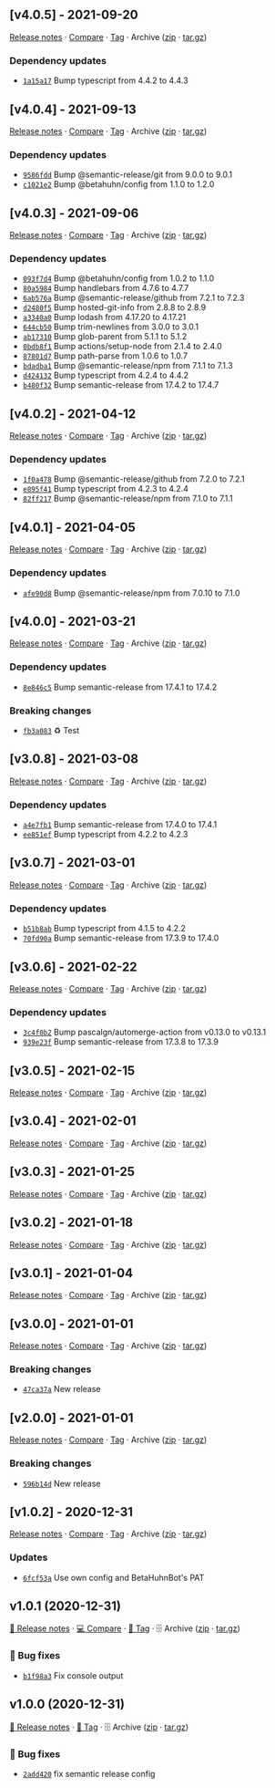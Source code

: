 ## [v4.0.5] - 2021-09-20

[Release notes](https://github.com/BetaHuhn/gh-repo-automation/releases/tag/v4.0.5) · [Compare](https://github.com/BetaHuhn/gh-repo-automation/compare/v4.0.4...v4.0.5) · [Tag](https://github.com/BetaHuhn/gh-repo-automation/tree/v4.0.5) · Archive ([zip](https://github.com/BetaHuhn/gh-repo-automation/archive/v4.0.5.zip) · [tar.gz](https://github.com/BetaHuhn/gh-repo-automation/archive/v4.0.5.tar.gz))

### Dependency updates

- [`1a15a17`](https://github.com/BetaHuhn/gh-repo-automation/commit/1a15a17)  Bump typescript from 4.4.2 to 4.4.3

## [v4.0.4] - 2021-09-13

[Release notes](https://github.com/BetaHuhn/gh-repo-automation/releases/tag/v4.0.4) · [Compare](https://github.com/BetaHuhn/gh-repo-automation/compare/v4.0.3...v4.0.4) · [Tag](https://github.com/BetaHuhn/gh-repo-automation/tree/v4.0.4) · Archive ([zip](https://github.com/BetaHuhn/gh-repo-automation/archive/v4.0.4.zip) · [tar.gz](https://github.com/BetaHuhn/gh-repo-automation/archive/v4.0.4.tar.gz))

### Dependency updates

- [`9586fdd`](https://github.com/BetaHuhn/gh-repo-automation/commit/9586fdd)  Bump @semantic-release/git from 9.0.0 to 9.0.1
- [`c1021e2`](https://github.com/BetaHuhn/gh-repo-automation/commit/c1021e2)  Bump @betahuhn/config from 1.1.0 to 1.2.0

## [v4.0.3] - 2021-09-06

[Release notes](https://github.com/BetaHuhn/gh-repo-automation/releases/tag/v4.0.3) · [Compare](https://github.com/BetaHuhn/gh-repo-automation/compare/v4.0.2...v4.0.3) · [Tag](https://github.com/BetaHuhn/gh-repo-automation/tree/v4.0.3) · Archive ([zip](https://github.com/BetaHuhn/gh-repo-automation/archive/v4.0.3.zip) · [tar.gz](https://github.com/BetaHuhn/gh-repo-automation/archive/v4.0.3.tar.gz))

### Dependency updates

- [`093f7d4`](https://github.com/BetaHuhn/gh-repo-automation/commit/093f7d4)  Bump @betahuhn/config from 1.0.2 to 1.1.0
- [`80a5984`](https://github.com/BetaHuhn/gh-repo-automation/commit/80a5984)  Bump handlebars from 4.7.6 to 4.7.7
- [`6ab576a`](https://github.com/BetaHuhn/gh-repo-automation/commit/6ab576a)  Bump @semantic-release/github from 7.2.1 to 7.2.3
- [`d2480f5`](https://github.com/BetaHuhn/gh-repo-automation/commit/d2480f5)  Bump hosted-git-info from 2.8.8 to 2.8.9
- [`a3340a0`](https://github.com/BetaHuhn/gh-repo-automation/commit/a3340a0)  Bump lodash from 4.17.20 to 4.17.21
- [`644cb50`](https://github.com/BetaHuhn/gh-repo-automation/commit/644cb50)  Bump trim-newlines from 3.0.0 to 3.0.1
- [`ab17310`](https://github.com/BetaHuhn/gh-repo-automation/commit/ab17310)  Bump glob-parent from 5.1.1 to 5.1.2
- [`0bdb8f1`](https://github.com/BetaHuhn/gh-repo-automation/commit/0bdb8f1)  Bump actions/setup-node from 2.1.4 to 2.4.0
- [`87801d7`](https://github.com/BetaHuhn/gh-repo-automation/commit/87801d7)  Bump path-parse from 1.0.6 to 1.0.7
- [`bdadba1`](https://github.com/BetaHuhn/gh-repo-automation/commit/bdadba1)  Bump @semantic-release/npm from 7.1.1 to 7.1.3
- [`d424132`](https://github.com/BetaHuhn/gh-repo-automation/commit/d424132)  Bump typescript from 4.2.4 to 4.4.2
- [`b480f32`](https://github.com/BetaHuhn/gh-repo-automation/commit/b480f32)  Bump semantic-release from 17.4.2 to 17.4.7

## [v4.0.2] - 2021-04-12

[Release notes](https://github.com/BetaHuhn/gh-repo-automation/releases/tag/v4.0.2) · [Compare](https://github.com/BetaHuhn/gh-repo-automation/compare/v4.0.1...v4.0.2) · [Tag](https://github.com/BetaHuhn/gh-repo-automation/tree/v4.0.2) · Archive ([zip](https://github.com/BetaHuhn/gh-repo-automation/archive/v4.0.2.zip) · [tar.gz](https://github.com/BetaHuhn/gh-repo-automation/archive/v4.0.2.tar.gz))

### Dependency updates

- [`1f0a478`](https://github.com/BetaHuhn/gh-repo-automation/commit/1f0a478)  Bump @semantic-release/github from 7.2.0 to 7.2.1
- [`e895f41`](https://github.com/BetaHuhn/gh-repo-automation/commit/e895f41)  Bump typescript from 4.2.3 to 4.2.4
- [`82ff217`](https://github.com/BetaHuhn/gh-repo-automation/commit/82ff217)  Bump @semantic-release/npm from 7.1.0 to 7.1.1

## [v4.0.1] - 2021-04-05

[Release notes](https://github.com/BetaHuhn/gh-repo-automation/releases/tag/v4.0.1) · [Compare](https://github.com/BetaHuhn/gh-repo-automation/compare/v4.0.0...v4.0.1) · [Tag](https://github.com/BetaHuhn/gh-repo-automation/tree/v4.0.1) · Archive ([zip](https://github.com/BetaHuhn/gh-repo-automation/archive/v4.0.1.zip) · [tar.gz](https://github.com/BetaHuhn/gh-repo-automation/archive/v4.0.1.tar.gz))

### Dependency updates

- [`afe90d8`](https://github.com/BetaHuhn/gh-repo-automation/commit/afe90d8)  Bump @semantic-release/npm from 7.0.10 to 7.1.0

## [v4.0.0] - 2021-03-21

[Release notes](https://github.com/BetaHuhn/gh-repo-automation/releases/tag/v4.0.0) · [Compare](https://github.com/BetaHuhn/gh-repo-automation/compare/v3.0.8...v4.0.0) · [Tag](https://github.com/BetaHuhn/gh-repo-automation/tree/v4.0.0) · Archive ([zip](https://github.com/BetaHuhn/gh-repo-automation/archive/v4.0.0.zip) · [tar.gz](https://github.com/BetaHuhn/gh-repo-automation/archive/v4.0.0.tar.gz))

### Dependency updates

- [`8e846c5`](https://github.com/BetaHuhn/gh-repo-automation/commit/8e846c5)  Bump semantic-release from 17.4.1 to 17.4.2

### Breaking changes

- [`fb3a083`](https://github.com/BetaHuhn/gh-repo-automation/commit/fb3a083) ♻️ Test

## [v3.0.8] - 2021-03-08

[Release notes](https://github.com/BetaHuhn/gh-repo-automation/releases/tag/v3.0.8) · [Compare](https://github.com/BetaHuhn/gh-repo-automation/compare/v3.0.7...v3.0.8) · [Tag](https://github.com/BetaHuhn/gh-repo-automation/tree/v3.0.8) · Archive ([zip](https://github.com/BetaHuhn/gh-repo-automation/archive/v3.0.8.zip) · [tar.gz](https://github.com/BetaHuhn/gh-repo-automation/archive/v3.0.8.tar.gz))

### Dependency updates

- [`a4e7fb1`](https://github.com/BetaHuhn/gh-repo-automation/commit/a4e7fb1)  Bump semantic-release from 17.4.0 to 17.4.1
- [`ee851ef`](https://github.com/BetaHuhn/gh-repo-automation/commit/ee851ef)  Bump typescript from 4.2.2 to 4.2.3

## [v3.0.7] - 2021-03-01

[Release notes](https://github.com/BetaHuhn/gh-repo-automation/releases/tag/v3.0.7) · [Compare](https://github.com/BetaHuhn/gh-repo-automation/compare/v3.0.6...v3.0.7) · [Tag](https://github.com/BetaHuhn/gh-repo-automation/tree/v3.0.7) · Archive ([zip](https://github.com/BetaHuhn/gh-repo-automation/archive/v3.0.7.zip) · [tar.gz](https://github.com/BetaHuhn/gh-repo-automation/archive/v3.0.7.tar.gz))

### Dependency updates

- [`b51b8ab`](https://github.com/BetaHuhn/gh-repo-automation/commit/b51b8ab)  Bump typescript from 4.1.5 to 4.2.2
- [`70fd90a`](https://github.com/BetaHuhn/gh-repo-automation/commit/70fd90a)  Bump semantic-release from 17.3.9 to 17.4.0

## [v3.0.6] - 2021-02-22

[Release notes](https://github.com/BetaHuhn/gh-repo-automation/releases/tag/v3.0.6) · [Compare](https://github.com/BetaHuhn/gh-repo-automation/compare/v3.0.5...v3.0.6) · [Tag](https://github.com/BetaHuhn/gh-repo-automation/tree/v3.0.6) · Archive ([zip](https://github.com/BetaHuhn/gh-repo-automation/archive/v3.0.6.zip) · [tar.gz](https://github.com/BetaHuhn/gh-repo-automation/archive/v3.0.6.tar.gz))

### Dependency updates

- [`3c4f0b2`](https://github.com/BetaHuhn/gh-repo-automation/commit/3c4f0b2)  Bump pascalgn/automerge-action from v0.13.0 to v0.13.1
- [`939e23f`](https://github.com/BetaHuhn/gh-repo-automation/commit/939e23f)  Bump semantic-release from 17.3.8 to 17.3.9

## [v3.0.5] - 2021-02-15

[Release notes](https://github.com/BetaHuhn/gh-repo-automation/releases/tag/v3.0.5) · [Compare](https://github.com/BetaHuhn/gh-repo-automation/compare/v3.0.4...v3.0.5) · [Tag](https://github.com/BetaHuhn/gh-repo-automation/tree/v3.0.5) · Archive ([zip](https://github.com/BetaHuhn/gh-repo-automation/archive/v3.0.5.zip) · [tar.gz](https://github.com/BetaHuhn/gh-repo-automation/archive/v3.0.5.tar.gz))

## [v3.0.4] - 2021-02-01

[Release notes](https://github.com/BetaHuhn/gh-repo-automation/releases/tag/v3.0.4) · [Compare](https://github.com/BetaHuhn/gh-repo-automation/compare/v3.0.3...v3.0.4) · [Tag](https://github.com/BetaHuhn/gh-repo-automation/tree/v3.0.4) · Archive ([zip](https://github.com/BetaHuhn/gh-repo-automation/archive/v3.0.4.zip) · [tar.gz](https://github.com/BetaHuhn/gh-repo-automation/archive/v3.0.4.tar.gz))

## [v3.0.3] - 2021-01-25

[Release notes](https://github.com/BetaHuhn/gh-repo-automation/releases/tag/v3.0.3) · [Compare](https://github.com/BetaHuhn/gh-repo-automation/compare/v3.0.2...v3.0.3) · [Tag](https://github.com/BetaHuhn/gh-repo-automation/tree/v3.0.3) · Archive ([zip](https://github.com/BetaHuhn/gh-repo-automation/archive/v3.0.3.zip) · [tar.gz](https://github.com/BetaHuhn/gh-repo-automation/archive/v3.0.3.tar.gz))

## [v3.0.2] - 2021-01-18

[Release notes](https://github.com/BetaHuhn/gh-repo-automation/releases/tag/v3.0.2) · [Compare](https://github.com/BetaHuhn/gh-repo-automation/compare/v3.0.1...v3.0.2) · [Tag](https://github.com/BetaHuhn/gh-repo-automation/tree/v3.0.2) · Archive ([zip](https://github.com/BetaHuhn/gh-repo-automation/archive/v3.0.2.zip) · [tar.gz](https://github.com/BetaHuhn/gh-repo-automation/archive/v3.0.2.tar.gz))

## [v3.0.1] - 2021-01-04

[Release notes](https://github.com/BetaHuhn/gh-repo-automation/releases/tag/v3.0.1) · [Compare](https://github.com/BetaHuhn/gh-repo-automation/compare/v3.0.0...v3.0.1) · [Tag](https://github.com/BetaHuhn/gh-repo-automation/tree/v3.0.1) · Archive ([zip](https://github.com/BetaHuhn/gh-repo-automation/archive/v3.0.1.zip) · [tar.gz](https://github.com/BetaHuhn/gh-repo-automation/archive/v3.0.1.tar.gz))

## [v3.0.0] - 2021-01-01

[Release notes](https://github.com/BetaHuhn/gh-repo-automation/releases/tag/v3.0.0) · [Compare](https://github.com/BetaHuhn/gh-repo-automation/compare/v2.0.0...v3.0.0) · [Tag](https://github.com/BetaHuhn/gh-repo-automation/tree/v3.0.0) · Archive ([zip](https://github.com/BetaHuhn/gh-repo-automation/archive/v3.0.0.zip) · [tar.gz](https://github.com/BetaHuhn/gh-repo-automation/archive/v3.0.0.tar.gz))

### Breaking changes

- [`47ca37a`](https://github.com/BetaHuhn/gh-repo-automation/commit/47ca37a)  New release

## [v2.0.0] - 2021-01-01

[Release notes](https://github.com/BetaHuhn/gh-repo-automation/releases/tag/v2.0.0) · [Compare](https://github.com/BetaHuhn/gh-repo-automation/compare/v1.0.2...v2.0.0) · [Tag](https://github.com/BetaHuhn/gh-repo-automation/tree/v2.0.0) · Archive ([zip](https://github.com/BetaHuhn/gh-repo-automation/archive/v2.0.0.zip) · [tar.gz](https://github.com/BetaHuhn/gh-repo-automation/archive/v2.0.0.tar.gz))

### Breaking changes

- [`596b14d`](https://github.com/BetaHuhn/gh-repo-automation/commit/596b14d)  New release

## [v1.0.2] - 2020-12-31

[Release notes](https://github.com/BetaHuhn/gh-repo-automation/releases/tag/v1.0.2) · [Compare](https://github.com/BetaHuhn/gh-repo-automation/compare/v1.0.1...v1.0.2) · [Tag](https://github.com/BetaHuhn/gh-repo-automation/tree/v1.0.2) · Archive ([zip](https://github.com/BetaHuhn/gh-repo-automation/archive/v1.0.2.zip) · [tar.gz](https://github.com/BetaHuhn/gh-repo-automation/archive/v1.0.2.tar.gz))

### Updates

- [`6fcf53a`](https://github.com/BetaHuhn/gh-repo-automation/commit/6fcf53a)  Use own config and BetaHuhnBot&#x27;s PAT

## v1.0.1 (2020-12-31)

[📝 Release notes](https://github.com/BetaHuhn/gh-repo-automation/releases/tag/v1.0.1) · [💻 Compare](https://github.com/BetaHuhn/gh-repo-automation/compare/v1.0.0...v1.0.1) · [🔖 Tag](https://github.com/BetaHuhn/gh-repo-automation/tree/v1.0.1) · 🗄️ Archive ([zip](https://github.com/BetaHuhn/gh-repo-automation/archive/v1.0.1.zip) · [tar.gz](https://github.com/BetaHuhn/gh-repo-automation/archive/v1.0.1.tar.gz))

### 🐛 Bug fixes

- [`b1f98a3`](https://github.com/BetaHuhn/gh-repo-automation/commit/b1f98a3)  Fix console output

## v1.0.0 (2020-12-31)

[📝 Release notes](https://github.com/BetaHuhn/gh-repo-automation/releases/tag/v1.0.0) · [🔖 Tag](https://github.com/BetaHuhn/gh-repo-automation/tree/v1.0.0) · 🗄️ Archive ([zip](https://github.com/BetaHuhn/gh-repo-automation/archive/v1.0.0.zip) · [tar.gz](https://github.com/BetaHuhn/gh-repo-automation/archive/v1.0.0.tar.gz))

### 🐛 Bug fixes

- [`2add420`](https://github.com/BetaHuhn/gh-repo-automation/commit/2add420)  fix semantic release config
